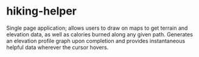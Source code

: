 # hiking-helper
Single page application; allows users to draw on maps to get terrain and elevation data, as well as calories burned along any given path. Generates an elevation profile graph upon completion and provides instantaneous helpful data wherever the cursor hovers.
